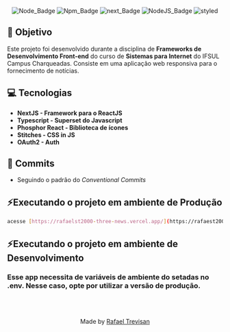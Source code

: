 <div align="center">
  
&nbsp;

![Node_Badge][node_version_badge] ![Npm_Badge][yarn_version_badge] ![next_Badge][next_badge] ![NodeJS_Badge][typescript] ![styled][styled]

</div>

## **:rocket: Objetivo**

Este projeto foi desenvolvido durante a disciplina de **Frameworks de Desenvolvimento Front-end** do curso de **Sistemas para Internet** do IFSUL Campus Charqueadas. Consiste em uma aplicação web responsiva para o fornecimento de notícias.

## **:computer: Tecnologias**

- **NextJS - Framework para o ReactJS**
- **Typescript - Superset do Javascript**
- **Phosphor React - Biblioteca de ícones**
- **Stitches - CSS in JS**
- **OAuth2 - Auth**

## **📩 Commits**

- Seguindo o padrão do *Conventional Commits*

## **⚡Executando o projeto em ambiente de Produção**

```sh
acesse [https://rafaelst2000-three-news.vercel.app/](https://rafaest2000-three-news.vercel.app/) pelo seu navegador.
```

## **⚡Executando o projeto em ambiente de Desenvolvimento**

### Esse app necessita de variáveis de ambiente do setadas no .env. Nesse caso, opte por utilizar a versão de produção.

<br /> <br />
<div align="center">
  Made by <a href="https://www.linkedin.com/in/rafaelst2000/" target="_blank">Rafael Trevisan</a>
</div>


<!-- Badges -->

[node_version_badge]: https://img.shields.io/badge/Node-16.17.1-green
[yarn_version_badge]: https://img.shields.io/badge/Yarn-1.22.19-red
[next_badge]: https://img.shields.io/badge/Web-NextJS-blue
[typescript]: https://img.shields.io/badge/TS-Typescript-blue
[styled]: https://img.shields.io/badge/CSS-Stitches-yellow
